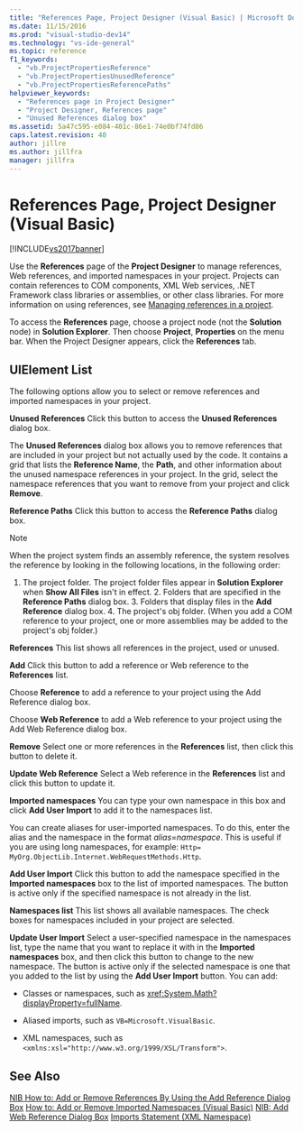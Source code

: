 ```yaml
---
title: "References Page, Project Designer (Visual Basic) | Microsoft Docs"
ms.date: 11/15/2016
ms.prod: "visual-studio-dev14"
ms.technology: "vs-ide-general"
ms.topic: reference
f1_keywords:
  - "vb.ProjectPropertiesReference"
  - "vb.ProjectPropertiesUnusedReference"
  - "vb.ProjectPropertiesReferencePaths"
helpviewer_keywords:
  - "References page in Project Designer"
  - "Project Designer, References page"
  - "Unused References dialog box"
ms.assetid: 5a47c595-e084-401c-86e1-74e0bf74fd86
caps.latest.revision: 40
author: jillre
ms.author: jillfra
manager: jillfra
---
```

# References Page, Project Designer (Visual Basic)
[!INCLUDE[vs2017banner](../../includes/vs2017banner.md)]

Use the **References** page of the **Project Designer** to manage references, Web references, and imported namespaces in your project. Projects can contain references to COM components, XML Web services, .NET Framework class libraries or assemblies, or other class libraries. For more information on using references, see [Managing references in a project](../../ide/managing-references-in-a-project.md).

 To access the **References** page, choose a project node (not the **Solution** node) in **Solution Explorer**. Then choose **Project**, **Properties** on the menu bar. When the Project Designer appears, click the **References** tab.

## UIElement List
 The following options allow you to select or remove references and imported namespaces in your project.

 **Unused References**
 Click this button to access the **Unused References** dialog box.

 The **Unused References** dialog box allows you to remove references that are included in your project but not actually used by the code. It contains a grid that lists the **Reference Name**, the **Path**, and other information about the unused namespace references in your project. In the grid, select the namespace references that you want to remove from your project and click **Remove**.

 **Reference Paths**
 Click this button to access the **Reference Paths** dialog box.

> [!NOTE]
> When the project system finds an assembly reference, the system resolves the reference by looking in the following locations, in the following order:
>
> 1. The project folder. The project folder files appear in **Solution Explorer** when **Show All Files** isn't in effect.
>    2. Folders that are specified in the **Reference Paths** dialog box.
>    3. Folders that display files in the **Add Reference** dialog box.
>    4. The project's obj folder. (When you add a COM reference to your project, one or more assemblies may be added to the project's obj folder.)

 **References**
 This list shows all references in the project, used or unused.

 **Add**
 Click this button to add a reference or Web reference to the **References** list.

 Choose **Reference** to add a reference to your project using the Add Reference dialog box.

 Choose **Web Reference** to add a Web reference to your project using the Add Web Reference dialog box.

 **Remove**
 Select one or more references in the **References** list, then click this button to delete it.

 **Update Web Reference**
 Select a Web reference in the **References** list and click this button to update it.

 **Imported namespaces**
 You can type your own namespace in this box and click **Add User Import** to add it to the namespaces list.

 You can create aliases for user-imported namespaces. To do this, enter the alias and the namespace in the format *alias*=*namespace*. This is useful if you are using long namespaces, for example: `Http= MyOrg.ObjectLib.Internet.WebRequestMethods.Http`.

 **Add User Import**
 Click this button to add the namespace specified in the **Imported namespaces** box to the list of imported namespaces. The button is active only if the specified namespace is not already in the list.

 **Namespaces list**
 This list shows all available namespaces. The check boxes for namespaces included in your project are selected.

 **Update User Import**
 Select a user-specified namespace in the namespaces list, type the name that you want to replace it with in the **Imported namespaces** box, and then click this button to change to the new namespace. The button is active only if the selected namespace is one that you added to the list by using the **Add User Import** button. You can add:

- Classes or namespaces, such as <xref:System.Math?displayProperty=fullName>.

- Aliased imports, such as `VB=Microsoft.VisualBasic`.

- XML namespaces, such as `<xmlns:xsl="http://www.w3.org/1999/XSL/Transform">`.

## See Also
 [NIB How to: Add or Remove References By Using the Add Reference Dialog Box](https://msdn.microsoft.com/3bd75d61-f00c-47c0-86a2-dd1f20e231c9)
 [How to: Add or Remove Imported Namespaces (Visual Basic)](../../ide/how-to-add-or-remove-imported-namespaces-visual-basic.md)
 [NIB: Add Web Reference Dialog Box](https://msdn.microsoft.com/bdf05776-c591-40af-bfd7-e1e2aa1e87b5)
 [Imports Statement (XML Namespace)](https://msdn.microsoft.com/library/1f4d50a6-08c7-4c2e-8206-ccae35fcd1b4)
